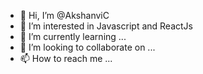 - 👋 Hi, I’m @AkshanviC
- 👀 I’m interested in Javascript and ReactJs
- 🌱 I’m currently learning ...
- 💞️ I’m looking to collaborate on ...
- 📫 How to reach me ...

<!---
AkshanviC/AkshanviC is a ✨ special ✨ repository because its `README.md` (this file) appears on your GitHub profile.
You can click the Preview link to take a look at your changes.
--->
